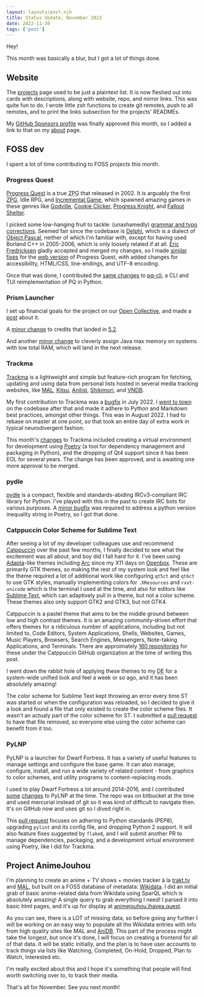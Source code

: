 ```yaml
---
layout: layouts/post.njk
title: Status Update, November 2022
date: 2022-11-30
tags: ['post']
---
```

Hey!

This month was basically a blur, but I got a lot of things done.

## Website

The [projects](/projects) page used to be just a plaintext list. It is now fleshed out into cards with descriptions, along with website, repo, and mirror links. This was quite fun to do. I wrote little zsh functions to create git remotes, push to all remotes, and to print the links subsection for the projects' READMEs.

My [GitHub Sponsors profile](https://github.com/sponsors/txtsd/) was finally approved this month, so I added a link to that on my [about](/about) page.

## FOSS dev

I spent a lot of time contributing to FOSS projects this month.

### Progress Quest

[Progress Quest](http://progressquest.com) is a true <abbr title="Zero Player Game">ZPG</abbr> that released in 2002. It is arguably the first [ZPG](https://en.wikipedia.org/wiki/Zero-player_game), Idle RPG, and [Incremental Game](https://en.wikipedia.org/wiki/Incremental_game), which spawned amazing games in these genres like [Godville](https://godvillegame.com), [Cookie Clicker](https://orteil.dashnet.org/cookieclicker/), [Progress Knight](https://armorgames.com/progress-knight-game/19095), and [Fallout Shelter](https://bethesda.net/en/game/falloutshelter).

I picked some low-hanging fruit to tackle: (unashamedly) [grammar and typo corrections](https://bitbucket.org/grumdrig/pq/pull-requests/1). Seemed fair since the codebase is [Delphi](https://en.wikipedia.org/wiki/Delphi_(software)), which is a dialect of [Object Pascal](https://en.wikipedia.org/wiki/Object_Pascal), neither of which I'm familiar with, except for having used Borland C++ in 2005-2006, which is only loosely related if at all. [Eric Fredricksen](https://bitbucket.org/grumdrig/) gladly accepted and merged my changes, so I made [similar fixes](https://bitbucket.org/grumdrig/pq-web/pull-requests/1) for the [web version](http://progressquest.com/play/) of Progress Quest, with added changes for accessibility, HTML/CSS, line-endings, and UTF-8 encoding.

Once that was done, I contributed the [same changes](https://github.com/rr-/pq-cli/pull/20) to [pq-cli](https://github.com/rr-/pq-cli), a CLI and TUI reimplementation of PQ in Python.

### Prism Launcher

I set up financial goals for the project on our [Open Collective](https://opencollective.com/prismlauncher), and made a [post](https://opencollective.com/prismlauncher/updates/new-goals) about it. 

A [minor change](https://github.com/PrismLauncher/PrismLauncher/pull/368) to credits that landed in [5.2](https://github.com/PrismLauncher/PrismLauncher/releases/tag/5.2).

And another [minor change](https://github.com/PrismLauncher/PrismLauncher/pull/392) to cleverly assign Java max memory on systems with low total RAM, which will land in the next release.

### Trackma

[Trackma](https://github.com/z411/trackma) is a lightweight and simple but feature-rich program for fetching, updating and using data from personal lists hosted in several media tracking websites, like [MAL](https://myanimelist.net/), [Kitsu](https://kitsu.io/), [Anilist](https://anilist.co/), [Shikimori](http://shikimori.org/), and [VNDB](https://vndb.org/).

My first contribution to Trackma was a [bugfix](https://github.com/z411/trackma/pull/630) in July 2022. I [went to town](https://github.com/z411/trackma/pull/629) on the codebase after that and made it adhere to Python and Markdown best practices, amongst other things. This was in August 2022. I had to rebase on master at one point, so that took an entire day of extra work in typical neurodivergent fashion.

This month's [changes](https://github.com/z411/trackma/pull/653) to Trackma included creating a virtual environment for development using [Poetry](https://python-poetry.org/) (a tool for dependency management and packaging in Python), and the dropping of Qt4 support since it has been EOL for several years. The change has been approved, and is awaiting one more approval to be merged.

### pydle

[pydle](https://github.com/Shizmob/pydle) is a compact, flexible and standards-abiding IRCv3-compliant IRC library for Python. I've played with this in the past to create IRC bots for various purposes. A [minor bugfix](https://github.com/Shizmob/pydle/pull/182) was required to address a python version inequality string in Poetry, so I got that done.

### Catppuccin Color Scheme for Sublime Text

After seeing a lot of my developer colleagues use and recommend [Catppuccin](https://catppuccin.com) over the past few months, I finally decided to see what the excitement was all about, and boy did I fall hard for it. I've been using [Adapta](https://github.com/adapta-project/adapta-gtk-theme)-like themes including [Arc](https://github.com/arc-design/arc-theme) since my X11 days on [Openbox](http://openbox.org). These are primarily GTK themes, so making the rest of my system look and feel like the theme required a lot of additional work like configuring `qt5ct` and `qt6ct` to use GTK styles, manually implementing colors for `.XResources` and `rxvt-unicode` which is the terminal I used at the time, and also for editors like [Sublime Text](https://www.sublimetext.com/), which can adaptively pull in a theme, but not a color scheme. These themes also only support GTK2 and GTK3, but not GTK4.

Catppuccin is a pastel theme that aims to be the middle ground between low and high contrast themes. It is an amazing community-driven effort that offers themes for a ridiculous number of applications, including but not limited to, Code Editors, System Applications, Shells, Websites, Games, Music Players, Browsers, Search Engines, Messengers, Note-taking Applications, and Terminals. There are approimately [160 repositories](https://github.com/orgs/catppuccin/repositories) for these under the Catppuccin GitHub organization at the time of writing this post.

I went down the rabbit hole of applying these themes to my <abbr title="Desktop Environment">DE</abbr> for a system-wide unified look and feel a week or so ago, and it has been absolutely amazing!

The color scheme for Sublime Text kept throwing an error every time ST was started or when the configuration was reloaded, so I decided to give it a look and found a file that only existed to create the color scheme files. It wasn't an actualy part of the color scheme for ST. I submitted a [pull request](https://github.com/catppuccin/sublime-text/pull/8) to have that file removed, so everyone else using the color scheme can benefit from it too.

### PyLNP

PyLNP is a launcher for Dwarf Fortress. It has a variety of useful features to manage settings and configure the base game. It can also manage, configure, install, and run a wide variety of related content - from graphics to color schemes, and utility programs to content-replacing mods.

I used to play Dwarf Fortress a lot around 2014-2016, and I contributed [some](https://github.com/Pidgeot/python-lnp/commit/b644ef112f9e056b4c2dd2c92d4d10dde5252b65) [changes](https://github.com/Pidgeot/python-lnp/commit/70fe6beacdc04489da30b57531c4a1242fb7d6c9) to PyLNP at the time. The repo was on bitbucket at the time and used mercurial instead of git so it was kind of difficult to navigate then. It's on GitHub now and uses git so I dived right in.

This [pull request](https://github.com/Pidgeot/python-lnp/pull/191) focuses on adhering to Python standards (PEP8), upgrading `pylint` and its config file, and dropping Python 2 support. It will also feature fixes suggested by `flake8`, and I will submit another PR to manage dependencies, packaging, and a development virtual environment using Poetry, like I did for Trackma.

## Project AnimeJouhou

I'm planning to create an anime + TV shows + movies tracker à la [trakt.tv](https://trakt.tv) and [MAL](https://myanimelist.net), but built on a FOSS database of metadata: [Wikidata](https://wikidata.org). I did an initial grab of basic anime-related data from Wikidata using SparQL which is absolutely amazing! A single query to grab everything I need! I parsed it into basic html pages, and it's up for display at [animejouhou.ihavea.quest](https://animejouhou.ihavea.quest/).

As you can see, there is a LOT of missing data, so before going any further I will be working on an easy way to populate all the Wikidata entries with info from high quality sites like MAL and [AniDB](https://anidb.net). This part of the process might take the longest, but once it's done, I will focus on creating a frontend for all of that data. It will be static initially, and the plan is to have user accounts to track things via lists like Watching, Completed, On-Hold, Dropped, Plan to Watch, Interested etc.

I'm really excited about this and I hope it's something that people will find worth switching over to, to track their media.

That's all for November. See you next month!
